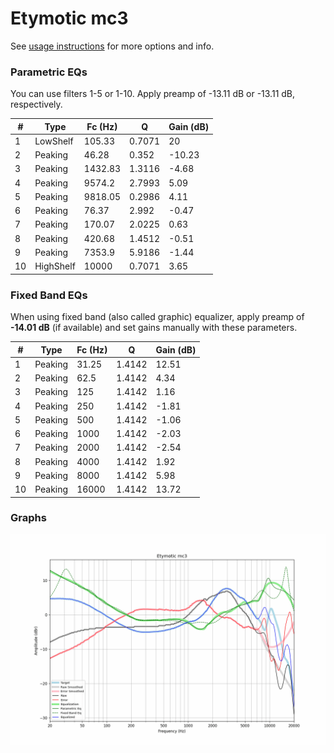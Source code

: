 # Etymotic mc3
See [usage instructions](https://github.com/jaakkopasanen/AutoEq#usage) for more options and info.

### Parametric EQs
You can use filters 1-5 or 1-10. Apply preamp of -13.11 dB or -13.11 dB, respectively.

|   # | Type      |   Fc (Hz) |      Q |   Gain (dB) |
|-----|-----------|-----------|--------|-------------|
|   1 | LowShelf  |    105.33 | 0.7071 |       20    |
|   2 | Peaking   |     46.28 | 0.352  |      -10.23 |
|   3 | Peaking   |   1432.83 | 1.3116 |       -4.68 |
|   4 | Peaking   |   9574.2  | 2.7993 |        5.09 |
|   5 | Peaking   |   9818.05 | 0.2986 |        4.11 |
|   6 | Peaking   |     76.37 | 2.992  |       -0.47 |
|   7 | Peaking   |    170.07 | 2.0225 |        0.63 |
|   8 | Peaking   |    420.68 | 1.4512 |       -0.51 |
|   9 | Peaking   |   7353.9  | 5.9186 |       -1.44 |
|  10 | HighShelf |  10000    | 0.7071 |        3.65 |

### Fixed Band EQs
When using fixed band (also called graphic) equalizer, apply preamp of **-14.01 dB** (if available) and set gains manually with these parameters.

|   # | Type    |   Fc (Hz) |      Q |   Gain (dB) |
|-----|---------|-----------|--------|-------------|
|   1 | Peaking |     31.25 | 1.4142 |       12.51 |
|   2 | Peaking |     62.5  | 1.4142 |        4.34 |
|   3 | Peaking |    125    | 1.4142 |        1.16 |
|   4 | Peaking |    250    | 1.4142 |       -1.81 |
|   5 | Peaking |    500    | 1.4142 |       -1.06 |
|   6 | Peaking |   1000    | 1.4142 |       -2.03 |
|   7 | Peaking |   2000    | 1.4142 |       -2.54 |
|   8 | Peaking |   4000    | 1.4142 |        1.92 |
|   9 | Peaking |   8000    | 1.4142 |        5.98 |
|  10 | Peaking |  16000    | 1.4142 |       13.72 |

### Graphs
![](./Etymotic%20mc3.png)
